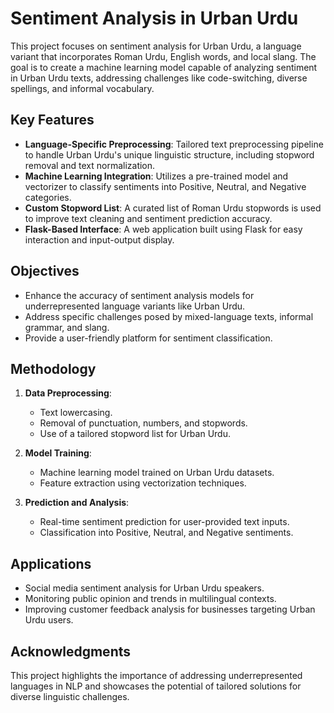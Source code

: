 # Sentiment Analysis in Urban Urdu

This project focuses on sentiment analysis for Urban Urdu, a language variant that incorporates Roman Urdu, English words, and local slang. The goal is to create a machine learning model capable of analyzing sentiment in Urban Urdu texts, addressing challenges like code-switching, diverse spellings, and informal vocabulary.

## Key Features

- **Language-Specific Preprocessing**: Tailored text preprocessing pipeline to handle Urban Urdu's unique linguistic structure, including stopword removal and text normalization.
- **Machine Learning Integration**: Utilizes a pre-trained model and vectorizer to classify sentiments into Positive, Neutral, and Negative categories.
- **Custom Stopword List**: A curated list of Roman Urdu stopwords is used to improve text cleaning and sentiment prediction accuracy.
- **Flask-Based Interface**: A web application built using Flask for easy interaction and input-output display.

## Objectives

- Enhance the accuracy of sentiment analysis models for underrepresented language variants like Urban Urdu.
- Address specific challenges posed by mixed-language texts, informal grammar, and slang.
- Provide a user-friendly platform for sentiment classification.

## Methodology

1. **Data Preprocessing**:
   - Text lowercasing.
   - Removal of punctuation, numbers, and stopwords.
   - Use of a tailored stopword list for Urban Urdu.

2. **Model Training**:
   - Machine learning model trained on Urban Urdu datasets.
   - Feature extraction using vectorization techniques.

3. **Prediction and Analysis**:
   - Real-time sentiment prediction for user-provided text inputs.
   - Classification into Positive, Neutral, and Negative sentiments.

## Applications

- Social media sentiment analysis for Urban Urdu speakers.
- Monitoring public opinion and trends in multilingual contexts.
- Improving customer feedback analysis for businesses targeting Urban Urdu users.

## Acknowledgments

This project highlights the importance of addressing underrepresented languages in NLP and showcases the potential of tailored solutions for diverse linguistic challenges.
